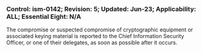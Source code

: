 ### Control: ism-0142; Revision: 5; Updated: Jun-23; Applicability: ALL; Essential Eight: N/A
<p>The compromise or suspected compromise of cryptographic equipment or associated keying material is reported to the Chief Information Security Officer, or one of their delegates, as soon as possible after it occurs.</p>